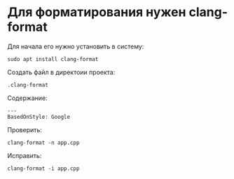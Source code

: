 # Для форматирования нужен clang-format

Для начала его нужно установить в систему:

`sudo apt install clang-format`

Создать файл в директоии проекта:

`.clang-format`

Содержание:

```
---
BasedOnStyle: Google

```

Проверить:

`clang-format -n app.cpp`

Исправить:

`clang-format -i app.cpp`




